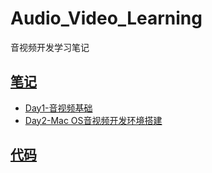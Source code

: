 # Audio_Video_Learning
音视频开发学习笔记

## [笔记](https://github.com/FreakLee/Audio_Video_Learning/tree/main/01_Note)

* [Day1-音视频基础](https://github.com/FreakLee/Audio_Video_Learning/blob/main/01_Note/01_%E9%9F%B3%E8%A7%86%E9%A2%91%E5%9F%BA%E7%A1%80.md)
* [Day2-Mac OS音视频开发环境搭建](https://github.com/FreakLee/Audio_Video_Learning/blob/main/01_Note/02_Mac%20OS%E6%90%AD%E5%BB%BA%E9%9F%B3%E8%A7%86%E9%A2%91%E5%BC%80%E5%8F%91%E7%8E%AF%E5%A2%83.md)

## [代码](https://github.com/FreakLee/Audio_Video_Learning/tree/main/02_Code)
